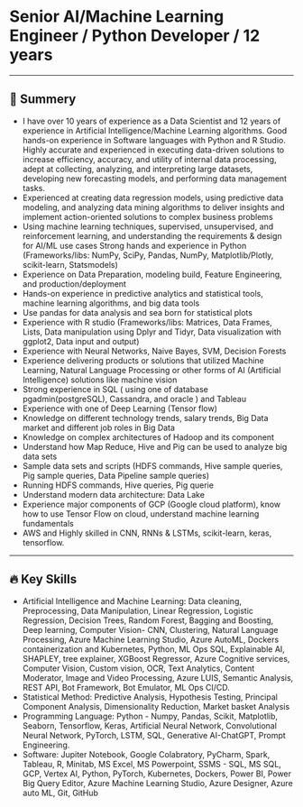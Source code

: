 # Senior AI/Machine Learning Engineer / Python Developer / 12 years

---

## 🧠 Summery

- I have over 10 years of experience as a Data Scientist and 12 years of experience in Artificial Intelligence/Machine Learning algorithms.
Good hands-on experience in Software languages with Python and R Studio. Highly accurate and experienced in executing data-driven solutions to increase efficiency, accuracy, and utility of internal data processing, adept at collecting, analyzing, and interpreting large datasets, developing new forecasting models, and performing data management tasks.
- Experienced at creating data regression models, using predictive data modeling, and analyzing data mining algorithms to deliver insights and implement action-oriented solutions to complex business problems
- Using machine learning techniques, supervised, unsupervised, and reinforcement learning, and understanding the requirements & design for AI/ML use cases
Strong hands and experience in Python (Frameworks/libs: NumPy, SciPy, Pandas, NumPy, Matplotlib/Plotly, scikit-learn, Statsmodels)
- Experience on Data Preparation, modeling build, Feature Engineering, and production/deployment
- Hands-on experience in predictive analytics and statistical tools, machine learning algorithms, and big data tools
- Use pandas for data analysis and sea born for statistical plots
- Experience with R studio (Frameworks/libs: Matrices, Data Frames, Lists, Data manipulation using Dplyr and Tidyr, Data visualization with ggplot2, Data input and output)
- Experience with Neural Networks, Naive Bayes, SVM, Decision Forests
- Experience delivering products or solutions that utilized Machine Learning, Natural Language Processing or other forms of AI (Artificial Intelligence) solutions like machine vision
- Strong experience in SQL ( using one of database pgadmin(postgreSQL), Cassandra, and oracle ) and Tableau
- Experience with one of Deep Learning (Tensor flow)
- Knowledge on different technology trends, salary trends, Big Data market and different job roles in Big Data
- Knowledge on complex architectures of Hadoop and its component
- Understand how Map Reduce, Hive and Pig can be used to analyze big data sets
- Sample data sets and scripts (HDFS commands, Hive sample queries, Pig sample queries, Data Pipeline sample queries)
- Running HDFS commands, Hive queries, Pig querie
- Understand modern data architecture: Data Lake
- Experience major components of GCP (Google cloud platform), know how to use Tensor Flow on cloud, understand machine learning fundamentals
- AWS and Highly skilled in CNN, RNNs & LSTMs, scikit-learn, keras, tensorflow.
---

## 🔥 Key Skills

- Artificial Intelligence and Machine Learning: Data cleaning, Preprocessing, Data Manipulation, Linear Regression, Logistic Regression, Decision Trees, Random Forest, Bagging and Boosting, Deep learning, Computer Vision- CNN, Clustering, Natural Language Processing, Azure Machine Learning Studio, Azure AutoML, Dockers containerization and Kubernetes, Python, ML Ops SQL, Explainable AI, SHAPLEY, tree explainer, XGBoost Regressor, Azure Cognitive services, Computer Vision, Custom vision, OCR, Text Analytics, Content Moderator, Image and Video Processing, Azure LUIS, Semantic Analysis, REST API, Bot Framework, Bot Emulator, ML Ops CI/CD.
- Statistical Method: Predictive Analysis, Hypothesis Testing, Principal Component Analysis, Dimensionality Reduction, Market basket Analysis
- Programming Language: Python - Numpy, Pandas, Scikit, Matplotlib, Seaborn, Tensorflow, Keras, Artificial Neural Network, Convolutional Neural Network, PyTorch, LSTM, SQL, Generative AI-ChatGPT, Prompt Engineering.
- Software: Jupiter Notebook, Google Colabratory, PyCharm, Spark, Tableau, R, Minitab, MS Excel, MS Powerpoint, SSMS - SQL, MS SQL, GCP, Vertex AI, Python, PyTorch, Kubernetes, Dockers, Power BI, Power Big Query Editor, Azure Machine Learning Studio, Azure Designer, Azure auto ML, Git, GitHub
